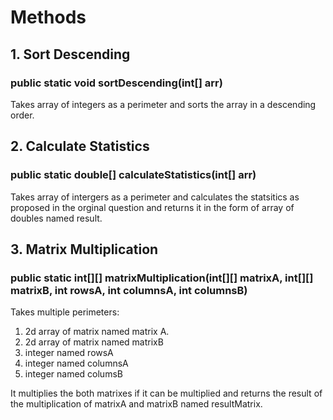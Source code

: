 # Methods

## 1. Sort Descending
### public static void sortDescending(int[] arr)
Takes array of integers as a perimeter and sorts the array in a descending order.


## 2. Calculate Statistics
### public static double[] calculateStatistics(int[] arr)
Takes array of intergers as a perimeter and calculates the statsitics as proposed in the orginal question and returns it in the form of array of doubles named result.


## 3. Matrix Multiplication 
### public static int[][] matrixMultiplication(int[][] matrixA, int[][] matrixB, int rowsA, int columnsA, int columnsB)
Takes multiple perimeters:
1. 2d array of matrix named matrix A.
2. 2d array of matrix named matrixB
3. integer named rowsA
4. integer named columnsA
5. integer named columsB

It multiplies the both matrixes if it can be multiplied and returns the result of the multiplication of matrixA and matrixB named resultMatrix. 


